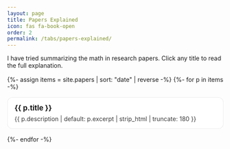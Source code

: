 ```yaml
---
layout: page
title: Papers Explained
icon: fas fa-book-open
order: 2
permalink: /tabs/papers-explained/
---
```


I have tried summarizing the math in research papers. Click any title to read the full explanation.

<style>
.papers-grid {
  display: grid;
  grid-template-columns: repeat(auto-fill, minmax(280px, 1fr));
  gap: 1rem;
  margin-top: 1rem;
}
.paper-card {
  display: block;
  border: 1px solid rgba(0,0,0,0.08);
  border-radius: 12px;
  padding: 14px 16px;
  text-decoration: none;
  background: var(--bg, #fff);
  transition: transform .08s ease, box-shadow .08s ease;
}
.paper-card:hover {
  transform: translateY(-2px);
  box-shadow: 0 6px 18px rgba(0,0,0,0.06);
}
.paper-title {
  margin: 0 0 6px;
  font-size: 1.05rem;
  line-height: 1.25;
}
.paper-desc {
  margin: 0;
  opacity: .85;
  display: -webkit-box;
  -webkit-line-clamp: 2;
  -webkit-box-orient: vertical;
  overflow: hidden;
}
</style>

<div class="papers-grid">
  {%- assign items = site.papers | sort: "date" | reverse -%}
  {%- for p in items -%}
    <a class="paper-card" href="{{ p.url | relative_url }}">
      <h3 class="paper-title">{{ p.title }}</h3>
      <p class="paper-desc">{{ p.description | default: p.excerpt | strip_html | truncate: 180 }}</p>
    </a>
  {%- endfor -%}
</div>
